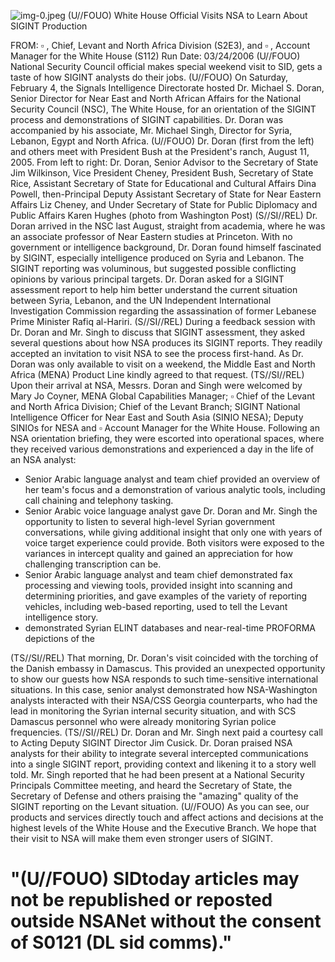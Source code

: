 ![img-0.jpeg](img-0.jpeg)
(U//FOUO) White House Official Visits NSA to Learn About SIGINT Production

FROM: $\square$ , Chief, Levant and North Africa Division (S2E3), and $\square$ , Account Manager for the White House (S112)
Run Date: $03 / 24 / 2006$
(U//FOUO) National Security Council official makes special weekend visit to SID, gets a taste of how SIGINT analysts do their jobs.
(U//FOUO) On Saturday, February 4, the Signals Intelligence Directorate hosted Dr. Michael S. Doran, Senior Director for Near East and North African Affairs for the National Security Council (NSC), The White House, for an orientation of the SIGINT process and demonstrations of SIGINT capabilities. Dr. Doran was accompanied by his associate, Mr. Michael Singh, Director for Syria, Lebanon, Egypt and North Africa.
(U//FOUO) Dr. Doran (first from the left) and others meet with President Bush at the President's ranch, August 11, 2005. From left to right: Dr. Doran, Senior Advisor to the Secretary of State Jim Wilkinson, Vice President Cheney, President Bush, Secretary of State Rice, Assistant Secretary of State for Educational and Cultural Affairs Dina Powell, then-Principal Deputy Assistant Secretary of State for Near Eastern Affairs Liz Cheney, and Under Secretary of State for Public Diplomacy and Public Affairs Karen Hughes (photo from Washington Post)
(S//SI//REL) Dr. Doran arrived in the NSC last August, straight from academia, where he was an associate professor of Near Eastern studies at Princeton. With no government or intelligence background, Dr. Doran found himself fascinated by SIGINT, especially intelligence produced on Syria and Lebanon. The SIGINT reporting was voluminous, but suggested possible conflicting opinions by various principal targets. Dr. Doran asked for a SIGINT assessment report to help him better understand the current situation between Syria, Lebanon, and the UN Independent International Investigation Commission regarding the assassination of former Lebanese Prime Minister Rafiq al-Hariri.
(S//SI//REL) During a feedback session with Dr. Doran and Mr. Singh to discuss that SIGINT assessment, they asked several questions about how NSA produces its SIGINT reports. They readily accepted an invitation to visit NSA to see the process first-hand. As Dr. Doran was only available to visit on a weekend, the Middle East and North Africa (MENA) Product Line kindly agreed to that request.
(TS//SI//REL) Upon their arrival at NSA, Messrs. Doran and Singh were welcomed by Mary Jo Coyner, MENA Global Capabilities Manager; $\square$ Chief of the Levant and North Africa Division; Chief of the Levant Branch; SIGINT National Intelligence Officer for Near East and South Asia (SINIO NESA); Deputy SINIOs for NESA and $\square$ Account Manager for the White House. Following an NSA orientation briefing, they were escorted into operational spaces, where they received various demonstrations and experienced a day in the life of an NSA analyst:

- Senior Arabic language analyst and team chief provided an overview of her team's focus and a demonstration of various analytic tools, including call chaining and telephony tasking.
- Senior Arabic voice language analyst gave Dr. Doran and Mr. Singh the opportunity to listen to several high-level Syrian government conversations, while giving additional insight that only one with years of voice target experience could provide. Both visitors were exposed to the variances in intercept quality and gained an appreciation for how challenging transcription can be.
- Senior Arabic language analyst and team chief demonstrated fax processing and viewing tools, provided insight into scanning and determining priorities, and gave examples of the variety of reporting vehicles, including web-based reporting, used to tell the Levant intelligence story.
- demonstrated Syrian ELINT databases and near-real-time PROFORMA depictions of the

(TS//SI//REL) That morning, Dr. Doran's visit coincided with the torching of the Danish embassy in Damascus. This provided an unexpected opportunity to show our guests how NSA responds to such time-sensitive international situations. In this case, senior analyst demonstrated how NSA-Washington analysts interacted with their NSA/CSS Georgia counterparts, who had the lead in monitoring the Syrian internal security situation, and with SCS Damascus personnel who were already monitoring Syrian police frequencies.
(TS//SI//REL) Dr. Doran and Mr. Singh next paid a courtesy call to Acting Deputy SIGINT Director Jim Cusick. Dr. Doran praised NSA analysts for their ability to integrate several intercepted communications into a single SIGINT report, providing context and likening it to a story well told. Mr. Singh reported that he had been present at a National Security Principals Committee meeting, and heard the Secretary of State, the Secretary of Defense and others praising the "amazing" quality of the SIGINT reporting on the Levant situation.
(U//FOUO) As you can see, our products and services directly touch and affect actions and decisions at the highest levels of the White House and the Executive Branch. We hope that their visit to NSA will make them even stronger users of SIGINT.

# "(U//FOUO) SIDtoday articles may not be republished or reposted outside NSANet without the consent of S0121 (DL sid comms)."
